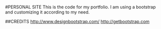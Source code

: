 #PERSONAL SITE
This is the code for my portfolio. I am using a bootstrap and customizing it according to my need.

##CREDITS
http://www.designbootstrap.com/
http://getbootstrap.com
